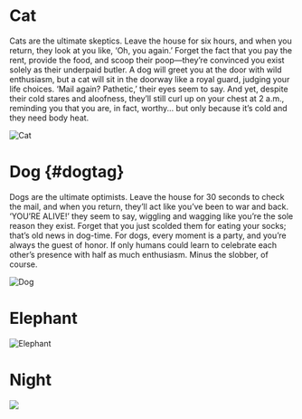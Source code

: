 # Cat

Cats are the ultimate skeptics. Leave the house for six hours, and when you return, they look at you like, ‘Oh, you again.’ Forget the fact that you pay the rent, provide the food, and scoop their poop—they’re convinced you exist solely as their underpaid butler. A dog will greet you at the door with wild enthusiasm, but a cat will sit in the doorway like a royal guard, judging your life choices. ‘Mail again? Pathetic,’ their eyes seem to say. And yet, despite their cold stares and aloofness, they’ll still curl up on your chest at 2 a.m., reminding you that you are, in fact, worthy... but only because it’s cold and they need body heat.

![Cat](https://imgix.bustle.com/uploads/shutterstock/2022/1/10/a336ba51-3cc8-4f5e-935b-9ac7f7b05271-shutterstock-2008512365.jpg?w=564&h=564&fit=crop&crop=faces&dpr=2)

# Dog {#dogtag}

Dogs are the ultimate optimists. Leave the house for 30 seconds to check the mail, and when you return, they’ll act like you’ve been to war and back. ‘YOU’RE ALIVE!’ they seem to say, wiggling and wagging like you’re the sole reason they exist. Forget that you just scolded them for eating your socks; that’s old news in dog-time. For dogs, every moment is a party, and you’re always the guest of honor. If only humans could learn to celebrate each other’s presence with half as much enthusiasm. Minus the slobber, of course.

![Dog](https://www.hartz.com/wp-content/uploads/2022/04/small-dog-owners-1.jpg)

# Elephant
![Elephant](https://files.worldwildlife.org/wwfcmsprod/images/African_elephant_YE2021_Karine_Aigner_5kzx389mvt/magazine_small/1s803ne5x2_elephantv2.jpg)

# Night
![](/static/articles/photography/night.jpg)
